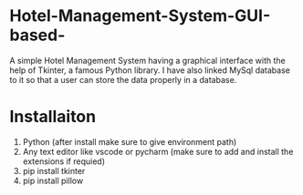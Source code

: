 # Hotel-Management-System-GUI-based-
A simple Hotel Management System having a graphical interface with the help of Tkinter, a famous Python library. I have also linked MySql database to it so that a user can store the data properly in a database.


# Installaiton
1. Python (after install make sure to give environment path)
2. Any text editor like vscode or pycharm (make sure to add and install the extensions if requied)
3. pip install tkinter
4. pip install pillow
